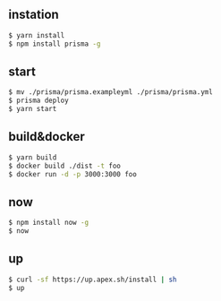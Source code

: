## instation

```bash
$ yarn install
$ npm install prisma -g
```

## start

```bash
$ mv ./prisma/prisma.exampleyml ./prisma/prisma.yml
$ prisma deploy
$ yarn start
```

## build&docker

```bash
$ yarn build
$ docker build ./dist -t foo
$ docker run -d -p 3000:3000 foo

```

## now

```bash
$ npm install now -g
$ now
```

## up

```bash
$ curl -sf https://up.apex.sh/install | sh
$ up
```
